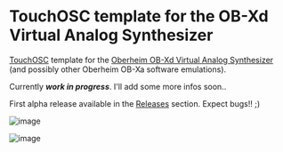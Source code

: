 # TouchOSC template for the OB-Xd Virtual Analog Synthesizer

[TouchOSC](https://hexler.net/touchosc/) template for the [Oberheim OB-Xd Virtual Analog Synthesizer](https://www.discodsp.com/obxd/) (and possibly other Oberheim OB-Xa software emulations).

Currently ***work in progress***. I'll add some more infos soon..

First alpha release available in the [Releases](https://github.com/bobbadshy/touchosc_obxd_template/releases) section. Expect bugs!! ;) 

![image](https://github.com/user-attachments/assets/b2e02af8-3c04-4baa-99e7-1b3bdb55bbf6)

![image](https://github.com/user-attachments/assets/bb56b671-6303-47cd-8e50-d180fd230f4f)
